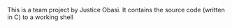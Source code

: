 This is a team project by Justice Obasi. It contains the source code (written in C) to a working shell
